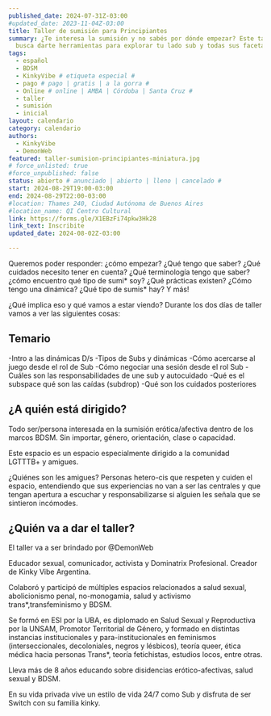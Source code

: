 ```yaml
---
published_date: 2024-07-31Z-03:00
#updated_date: 2023-11-04Z-03:00
title: Taller de sumisión para Principiantes
summary: ¿Te interesa la sumisión y no sabés por dónde empezar? Este taller
  busca darte herramientas para explorar tu lado sub y todas sus facetas
tags:
  - español
  - BDSM
  - KinkyVibe # etiqueta especial #
  - pago # pago | gratis | a la gorra #
  - Online # online | AMBA | Córdoba | Santa Cruz #
  - taller
  - sumisión
  - inicial
layout: calendario
category: calendario
authors:
  - KinkyVibe
  - DemonWeb
featured: taller-sumision-principiantes-miniatura.jpg
# force_unlisted: true
#force_unpublished: false
status: abierto # anunciado | abierto | lleno | cancelado #
start: 2024-08-29T19:00-03:00
end: 2024-08-29T22:00-03:00
#location: Thames 240, Ciudad Autónoma de Buenos Aires
#location_name: QI Centro Cultural
link: https://forms.gle/X1EBzFi74pkw3Hk28
link_text: Inscribite
updated_date: 2024-08-02Z-03:00

---
```


Queremos poder responder: ¿cómo empezar? ¿Qué tengo que saber? ¿Qué cuidados necesito tener en cuenta? ¿Qué terminología tengo que saber? ¿cómo encuentro qué tipo de sumi\* soy? ¿Qué prácticas existen? ¿Cómo tengo una dinámica? ¿Qué tipo de sumis\* hay?
Y más!

¿Qué implica eso y qué vamos a estar viendo? Durante los dos días de taller vamos a ver las siguientes cosas:

## Temario
-Intro a las dinámicas D/s 
-Tipos de Subs y dinámicas 
-Cómo acercarse al juego desde el rol de Sub
-Cómo negociar una sesión desde el rol Sub
-Cuáles son las responsabilidades de une sub y autocuidado
-Qué es el subspace qué son las caídas (subdrop) 
-Qué son los cuidados posteriores

## ¿A quién está dirigido?

Todo ser/persona interesada en la sumisión erótica/afectiva dentro de los marcos BDSM.
Sin importar, género, orientación, clase o capacidad.

Este espacio es un espacio especialmente dirigido a la comunidad LGTTTB+ y amigues.

¿Quiénes son les amigues? Personas hetero-cis que respeten y cuiden el espacio, entendiendo que sus experiencias no van a ser las centrales y que tengan apertura a escuchar y responsabilizarse si alguien les señala que se sintieron incómodes.

## ¿Quién va a dar el taller?

El taller va a ser brindado por @DemonWeb

Educador sexual, comunicador, activista y Dominatrix Profesional. Creador de Kinky Vibe Argentina.

Colaboró y participó de múltiples espacios relacionados a salud sexual, abolicionismo penal, no-monogamia, salud y activismo trans\*,transfeminismo y BDSM.

Se formó en ESI por la UBA, es diplomado en Salud Sexual y Reproductiva por la UNSAM, Promotor Territorial de Género, y formado en distintas instancias institucionales y para-institucionales en feminismos (interseccionales, decoloniales, negros y lésbicos), teoría queer, ética médica hacia personas Trans\*, teoría fetichistas, estudios locos, entre otras.

Lleva más de 8 años educando sobre disidencias erótico-afectivas, salud sexual y BDSM.

En su vida privada vive un estilo de vida 24/7 como Sub y disfruta de ser Switch con su familia kinky.